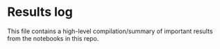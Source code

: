 # Results log

This file contains a high-level compilation/summary of important results from the notebooks in this repo.